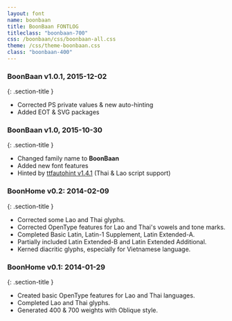 ```yaml
---
layout: font
name: boonbaan
title: BoonBaan FONTLOG
titleclass: "boonbaan-700"
css: /boonbaan/css/boonbaan-all.css
theme: /css/theme-boonbaan.css
class: "boonbaan-400"
---
```


### BoonBaan v1.0.1, 2015-12-02
{: .section-title }

- Corrected PS private values & new auto-hinting
- Added EOT & SVG packages

### BoonBaan v1.0, 2015-10-30
{: .section-title }

- Changed family name to **BoonBaan**
- Added new font features
- Hinted by [ttfautohint v1.4.1](http://www.freetype.org/ttfautohint/) (Thai & Lao script support)

### BoonHome v0.2: 2014-02-09
{: .section-title }

- Corrected some Lao and Thai glyphs.
- Corrected OpenType features for Lao and Thai's vowels and tone marks.
- Completed Basic Latin, Latin-1 Supplement, Latin Extended-A.
- Partially included Latin Extended-B and Latin Extended Additional.
- Kerned diacritic glyphs, especially for Vietnamese language.

### BoonHome v0.1: 2014-01-29
{: .section-title }

- Created basic OpenType features for Lao and Thai languages.
- Completed Lao and Thai glyphs.
- Generated 400 & 700 weights with Oblique style.
